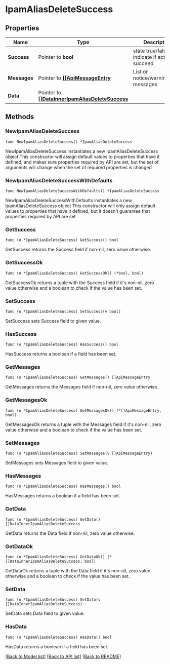 # IpamAliasDeleteSuccess

## Properties

Name | Type | Description | Notes
------------ | ------------- | ------------- | -------------
**Success** | Pointer to **bool** | state true/false indicate if action succeed | [optional] 
**Messages** | Pointer to [**[]ApiMessageEntry**](ApiMessageEntry.md) | List or notice/warning/error messages | [optional] 
**Data** | Pointer to [**[]DataInnerIpamAliasDeleteSuccess**](DataInnerIpamAliasDeleteSuccess.md) |  | [optional] 

## Methods

### NewIpamAliasDeleteSuccess

`func NewIpamAliasDeleteSuccess() *IpamAliasDeleteSuccess`

NewIpamAliasDeleteSuccess instantiates a new IpamAliasDeleteSuccess object
This constructor will assign default values to properties that have it defined,
and makes sure properties required by API are set, but the set of arguments
will change when the set of required properties is changed

### NewIpamAliasDeleteSuccessWithDefaults

`func NewIpamAliasDeleteSuccessWithDefaults() *IpamAliasDeleteSuccess`

NewIpamAliasDeleteSuccessWithDefaults instantiates a new IpamAliasDeleteSuccess object
This constructor will only assign default values to properties that have it defined,
but it doesn't guarantee that properties required by API are set

### GetSuccess

`func (o *IpamAliasDeleteSuccess) GetSuccess() bool`

GetSuccess returns the Success field if non-nil, zero value otherwise.

### GetSuccessOk

`func (o *IpamAliasDeleteSuccess) GetSuccessOk() (*bool, bool)`

GetSuccessOk returns a tuple with the Success field if it's non-nil, zero value otherwise
and a boolean to check if the value has been set.

### SetSuccess

`func (o *IpamAliasDeleteSuccess) SetSuccess(v bool)`

SetSuccess sets Success field to given value.

### HasSuccess

`func (o *IpamAliasDeleteSuccess) HasSuccess() bool`

HasSuccess returns a boolean if a field has been set.

### GetMessages

`func (o *IpamAliasDeleteSuccess) GetMessages() []ApiMessageEntry`

GetMessages returns the Messages field if non-nil, zero value otherwise.

### GetMessagesOk

`func (o *IpamAliasDeleteSuccess) GetMessagesOk() (*[]ApiMessageEntry, bool)`

GetMessagesOk returns a tuple with the Messages field if it's non-nil, zero value otherwise
and a boolean to check if the value has been set.

### SetMessages

`func (o *IpamAliasDeleteSuccess) SetMessages(v []ApiMessageEntry)`

SetMessages sets Messages field to given value.

### HasMessages

`func (o *IpamAliasDeleteSuccess) HasMessages() bool`

HasMessages returns a boolean if a field has been set.

### GetData

`func (o *IpamAliasDeleteSuccess) GetData() []DataInnerIpamAliasDeleteSuccess`

GetData returns the Data field if non-nil, zero value otherwise.

### GetDataOk

`func (o *IpamAliasDeleteSuccess) GetDataOk() (*[]DataInnerIpamAliasDeleteSuccess, bool)`

GetDataOk returns a tuple with the Data field if it's non-nil, zero value otherwise
and a boolean to check if the value has been set.

### SetData

`func (o *IpamAliasDeleteSuccess) SetData(v []DataInnerIpamAliasDeleteSuccess)`

SetData sets Data field to given value.

### HasData

`func (o *IpamAliasDeleteSuccess) HasData() bool`

HasData returns a boolean if a field has been set.


[[Back to Model list]](../README.md#documentation-for-models) [[Back to API list]](../README.md#documentation-for-api-endpoints) [[Back to README]](../README.md)


